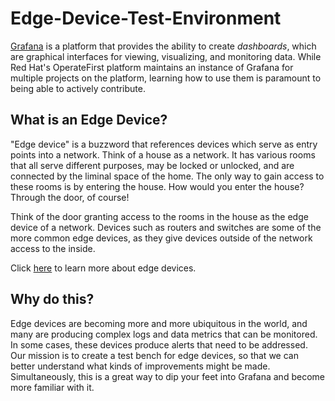 # Edge-Device-Test-Environment

[Grafana](https://grafana.com/) is a platform that provides the ability to create *dashboards*, which are graphical interfaces for viewing, visualizing, and monitoring data. While Red Hat's OperateFirst platform maintains an instance of Grafana for multiple projects on the platform, learning how to use them is paramount to being able to actively contribute.

## What is an Edge Device?

"Edge device" is a buzzword that references devices which serve as entry points into a network. Think of a house as a network. It has various rooms that all serve different purposes, may be locked or unlocked, and are connected by the liminal space of the home. The only way to gain access to these rooms is by entering the house. How would you enter the house? Through the door, of course!

Think of the door granting access to the rooms in the house as the edge device of a network. Devices such as routers and switches are some of the more common edge devices, as they give devices outside of the network access to the inside.

Click [here](https://en.wikipedia.org/wiki/Edge_device) to learn more about edge devices.

## Why do this?

Edge devices are becoming more and more ubiquitous in the world, and many are producing complex logs and data metrics that can be monitored. In some cases, these devices produce alerts that need to be addressed. Our mission is to create a test bench for edge devices, so that we can better understand what kinds of improvements might be made. Simultaneously, this is a great way to dip your feet into Grafana and become more familiar with it.
